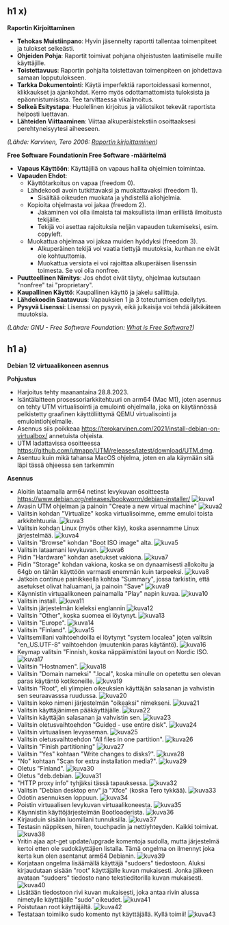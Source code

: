 ## h1 x)

**Raportin Kirjoittaminen**

-   **Tehokas Muistiinpano**: Hyvin jäsennelty raportti tallentaa toimenpiteet ja tulokset selkeästi.
-   **Ohjeiden Pohja**: Raportit toimivat pohjana ohjeistusten laatimiselle muille käyttäjille.
-   **Toistettavuus**: Raportin pohjalta toistettavan toimenpiteen on johdettava samaan lopputulokseen.
-   **Tarkka Dokumentointi**: Käytä imperfektiä raportoidessasi komennot, klikkaukset ja ajankohdat. Kerro myös odottamattomista tuloksista ja epäonnistumisista. Tee tarvittaessa vikailmoitus.
-   **Selkeä Esitystapa**: Huolellinen kirjoitus ja väliotsikot tekevät raportista helposti luettavan.
-   **Lähteiden Viittaaminen**: Viittaa alkuperäistekstiin osoittaaksesi perehtyneisyytesi aiheeseen.

_(Lähde: Karvinen, Tero 2006: [Raportin kirjoittaminen](https://terokarvinen.com/2006/raportin-kirjoittaminen-4/))_

**Free Software Foundationin Free Software -määritelmä**

-   **Vapaus Käyttöön**: Käyttäjillä on vapaus hallita ohjelmien toimintaa.
-   **Vapauden Ehdot**:
    -   Käyttötarkoitus on vapaa (freedom 0).
    -   Lähdekoodi avoin tutkittavaksi ja muokattavaksi (freedom 1).
        -   Sisältää oikeuden muokata ja yhdistellä aliohjelmia.
    -   Kopioita ohjelmasta voi jakaa (freedom 2).
        -   Jakaminen voi olla ilmaista tai maksullista ilman erillistä ilmoitusta tekijälle.
        -   Tekijä voi asettaa rajoituksia neljän vapauden tukemiseksi, esim. copyleft.
    -   Muokattua ohjelmaa voi jakaa muiden hyödyksi (freedom 3).
        -   Alkuperäinen tekijä voi vaatia tiettyjä muutoksia, kunhan ne eivät ole kohtuuttomia.
        -   Muokattua versiota ei voi rajoittaa alkuperäisen lisenssin toimesta. Se voi olla nonfree.
-   **Puutteellinen Nimitys**: Jos ehdot eivät täyty, ohjelmaa kutsutaan "nonfree" tai "proprietary".
-   **Kaupallinen Käyttö**: Kaupallinen käyttö ja jakelu sallittuja.
-   **Lähdekoodin Saatavuus**: Vapauksien 1 ja 3 toteutumisen edellytys.
-   **Pysyvä Lisenssi**: Lisenssi on pysyvä, eikä julkaisija voi tehdä jälkikäteen muutoksia.

_(Lähde: GNU - Free Software Foundation: [What is Free Software?](https://www.gnu.org/philosophy/free-sw.html))_

## h1 a)

**Debian 12 virtuaalikoneen asennus**

**Pohjustus**

-   Harjoitus tehty maanantaina 28.8.2023.
-   Isäntälaitteen prosessoriarkkitehtuuri on arm64 (Mac M1), joten asennus on tehty UTM virtualisointi ja emulointi ohjelmalla, joka on käytännössä pelkistetty graafinen käyttöliittymä QEMU virtualisointi ja emulointiohjelmalle.
-   Asennus siis poikkeaa https://terokarvinen.com/2021/install-debian-on-virtualbox/ annetuista ohjeista.
-   UTM ladattavissa osoitteessa https://github.com/utmapp/UTM/releases/latest/download/UTM.dmg.
-   Asentuu kuin mikä tahansa MacOS ohjelma, joten en ala käymään sitä läpi tässä ohjeessa sen tarkemmin

**Asennus**

-   Aloitin lataamalla arm64 netinst levykuvan osoitteesta https://www.debian.org/releases/bookworm/debian-installer/
    ![kuva1](/kuvat/h1/1.png)
-   Avasin UTM ohjelman ja painoin "Create a new virtual machine"
    ![kuva2](/kuvat/h1/2.png)
-   Valitsin kohdan "Virtualize" koska virtualisoimme, emme emuloi toista arkkitehtuuria.
    ![kuva3](/kuvat/h1/3.png)
-   Valitsin kohdan Linux (myös other käy), koska asennamme Linux järjestelmää.
    ![kuva4](/kuvat/h1/4.png)
-   Valitsin "Browse" kohdan "Boot ISO image" alta.
    ![kuva5](/kuvat/h1/5.png)
-   Valitsin lataamani levykuvan.
    ![kuva6](/kuvat/h1/6.png)
-   Pidin "Hardware" kohdan asetukset vakiona.
    ![kuva7](/kuvat/h1/7.png)
-   Pidin "Storage" kohdan vakiona, koska se on dynaamisesti allokoitu ja 64gb on tähän käyttöön varmasti enemmän kuin tarpeeksi.
    ![kuva8](/kuvat/h1/8.png)
-   Jatkoin continue painikkeella kohtaa "Summary", jossa tarkistin, että asetukset olivat haluamani, ja painoin "Save"
    ![kuva9](/kuvat/h1/9.png)
-   Käynnistin virtuaalikoneen painamalla "Play" napin kuvaa.
    ![kuva10](/kuvat/h1/10.png)
-   Valitsin install.
    ![kuva11](/kuvat/h1/11.png)
-   Valitsin järjestelmän kieleksi englannin
    ![kuva12](/kuvat/h1/12.png)
-   Valitsin "Other", koska suomea ei löytynyt.
    ![kuva13](/kuvat/h1/13.png)
-   Valitsin "Europe".
    ![kuva14](/kuvat/h1/14.png)
-   Valitsin "Finland".
    ![kuva15](/kuvat/h1/15.png)
-   Valitsemillani vaihtoehdoilla ei löytynyt "system localea" joten valitsin "en_US.UTF-8" vaihtoehdon (muutenkin paras käytäntö).
    ![kuva16](/kuvat/h1/16.png)
-   Keymap valitsin "Finnish, koska näppäimistöni layout on Nordic ISO.
    ![kuva17](/kuvat/h1/17.png)
-   Valitsin "Hostnamen".
    ![kuva18](/kuvat/h1/18.png)
-   Valitsin "Domain nameksi" ".local", koska minulle on opetettu sen olevan paras käytäntö kotikoneille.
    ![kuva19](/kuvat/h1/19.png)
-   Valitsin "Root", eli ylimpien oikeuksien käyttäjän salasanan ja vahvistin sen seuraavasssa ruudussa.
    ![kuva20](/kuvat/h1/20.png)
-   Valitsin koko nimeni järjestelmän "oikeaksi" nimekseni.
    ![kuva21](/kuvat/h1/21.png)
-   Valitsin käyttäjänimen pääkäyttäjälle.
    ![kuva22](/kuvat/h1/22.png)
-   Valitsin käyttäjän salasanan ja vahvistin sen.
    ![kuva23](/kuvat/h1/23.png)
-   Valitsin oletusvaihtoehdon "Guided - use entire disk".
    ![kuva24](/kuvat/h1/24.png)
-   Valitsin virtuaalisen levyaseman.
    ![kuva25](/kuvat/h1/25.png)
-   Valitsin oletusvaihtoehdon "All files in one partition".
    ![kuva26](/kuvat/h1/26.png)
-   Valitsin "Finish partitioning"
    ![kuva27](/kuvat/h1/27.png)
-   Valitsin "Yes" kohtaan "Write changes to disks?".
    ![kuva28](/kuvat/h1/28.png)
-   "No" kohtaan "Scan for extra installation media?".
    ![kuva29](/kuvat/h1/29.png)
-   Oletus "Finland".
    ![kuva30](/kuvat/h1/30.png)
-   Oletus "deb.debian.
    ![kuva31](/kuvat/h1/31.png)
-   "HTTP proxy info" tyhjäksi tässä tapauksessa.
    ![kuva32](/kuvat/h1/32.png)
-   Valitsin "Debian desktop env" ja "Xfce" (koska Tero tykkää).
    ![kuva33](/kuvat/h1/33.png)
-   Odotin asennuksen loppuun.
    ![kuva34](/kuvat/h1/34.png)
-   Poistin virtuaalisen levykuvan virtuaalikoneesta.
    ![kuva35](/kuvat/h1/35.png)
-   Käynnistin käyttöjärjestelmän Bootloaderista.
    ![kuva36](/kuvat/h1/36.png)
-   Kirjauduin sisään luomillani tunnuksilla.
    ![kuva37](/kuvat/h1/37.png)
-   Testasin näppiksen, hiiren, touchpadin ja nettiyhteyden. Kaikki toimivat.
    ![kuva38](/kuvat/h1/38.png)
-   Yritin ajaa apt-get update/upgrade komentoja sudolla, mutta järjestelmä kertoi etten ole sudokäyttäjien listalla. Tämä ongelma on ilmennyt joka kerta kun olen asentanut arm64 Debianin.
    ![kuva39](/kuvat/h1/39.png)
-   Korjataan ongelma lisäämällä käyttäjä "sudoers" tiedostoon. Aluksi kirjaudutaan sisään "root" käyttäjälle kuvan mukaisesti. Jonka jälkeen avataan "sudoers" tiedosto nano tekstieditorilla kuvan mukaisesti.
    ![kuva40](/kuvat/h1/40.png)
-   Lisätään tiedostoon rivi kuvan mukaisesti, joka antaa rivin alussa nimetylle käyttäjälle "sudo" oikeudet.
    ![kuva41](/kuvat/h1/41.png)
-   Poistutaan root käyttäjältä.
    ![kuva42](/kuvat/h1/42.png)
-   Testataan toimiiko sudo komento nyt käyttäjällä. Kyllä toimii!
    ![kuva43](/kuvat/h1/43.png)
